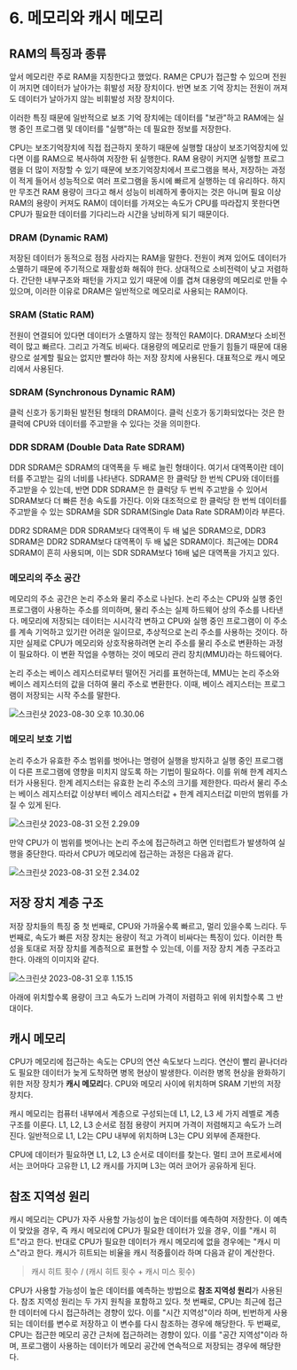 # 6. 메모리와 캐시 메모리

## RAM의 특징과 종류
앞서 메모리란 주로 RAM을 지칭한다고 했었다. RAM은 CPU가 접근할 수 있으며 전원이 꺼지면 데이터가 날아가는 휘발성 저장 장치이다. 반면 보조 기억 장치는 전원이 꺼져도 데이터가 날아가지 않는 비휘발성 저장 장치이다.

이러한 특징 때문에 일반적으로 보조 기억 장치에는 데이터를 "보관"하고 RAM에는 실행 중인 프로그램 및 데이터를 "실행"하는 데 필요한 정보를 저장한다.

CPU는 보조기억장치에 직접 접근하지 못하기 때문에 실행할 대상이 보조기억장치에 있다면 이를 RAM으로 복사하여 저장한 뒤 실행한다. RAM 용량이 커지면 실행할 프로그램을 더 많이 저장할 수 있기 때문에 보조기억장치에서 프로그램을 복사, 저장하는 과정이 적게 들어서 성능적으로 여러 프로그램을 동시에 빠르게 실행하는 데 유리하다. 하지만 무조건 RAM 용량이 크다고 해서 성능이 비례하게 좋아지는 것은 아니며 필요 이상 RAM의 용량이 커져도 RAM이 데이터를 가져오는 속도가 CPU를 따라잡지 못한다면 CPU가 필요한 데이터를 기다리느라 시간을 낭비하게 되기 때문이다.

### DRAM (Dynamic RAM)
저장된 데이터가 동적으로 점점 사라지는 RAM을 말한다. 전원이 켜져 있어도 데이터가 소멸하기 때문에 주기적으로 재활성화 해줘야 한다. 상대적으로 소비전력이 낮고 저렴하다. 간단한 내부구조와 패턴을 가지고 있기 때문에 이를 겹쳐 대용량의 메모리로 만들 수 있으며, 이러한 이유로 DRAM은 일반적으로 메모리로 사용되는 RAM이다.

### SRAM (Static RAM)
전원이 연결되어 있다면 데이터가 소멸하지 않는 정적인 RAM이다. DRAM보다 소비전력이 많고 빠르다. 그리고 가격도 비싸다. 대용량의 메모리로 만들기 힘들기 때문에 대용량으로 설계할 필요는 없지만 빨라야 하는 저장 장치에 사용된다. 대표적으로 캐시 메모리에서 사용된다.

### SDRAM (Synchronous Dynamic RAM)
클럭 신호가 동기화된 발전된 형태의 DRAM이다. 클럭 신호가 동기화되었다는 것은 한 클럭에 CPU와 데이터를 주고받을 수 있다는 것을 의미한다.

### DDR SDRAM (Double Data Rate SDRAM)
DDR SDRAM은 SDRAM의 대역폭을 두 배로 늘린 형태이다. 여기서 대역폭이란 데이터를 주고받는 길의 너비를 나타낸다. SDRAM은 한 클럭당 한 번씩 CPU와 데이터를 주고받을 수 있는데, 반면 DDR SDRAM은 한 클럭당 두 번씩 주고받을 수 있어서 SDRAM보다 더 빠른 전송 속도를 가진다. 이와 대조적으로 한 클럭당 한 번씩 데이터를 주고받을 수 있는 SDRAM을 SDR SDRAM(Single Data Rate SDRAM)이라 부른다.

DDR2 SDRAM은 DDR SDRAM보다 대역폭이 두 배 넓은 SDRAM으로, DDR3 SDRAM은 DDR2 SDRAM보다 대역폭이 두 배 넓은 SDRAM이다. 최근에는 DDR4 SDRAM이 흔히 사용되며, 이는 SDR SDRAM보다 16배 넓은 대역폭을 가지고 있다.

### 메모리의 주소 공간
메모리의 주소 공간은 논리 주소와 물리 주소로 나뉜다. 논리 주소는 CPU와 실행 중인 프로그램이 사용하는 주소를 의미하며, 물리 주소는 실제 하드웨어 상의 주소를 나타낸다. 메모리에 저장되는 데이터는 시시각각 변하고 CPU와 실행 중인 프로그램이 이 주소를 계속 기억하고 있기란 어려운 일이므로, 추상적으로 논리 주소를 사용하는 것이다. 하지만 실제로 CPU가 메모리와 상호작용하려면 논리 주소를 물리 주소로 변환하는 과정이 필요하다. 이 변환 작업을 수행하는 것이 메모리 관리 장치(MMU)라는 하드웨어다.

논리 주소는 베이스 레지스터로부터 떨어진 거리를 표현하는데, MMU는 논리 주소와 베이스 레지스터의 값을 더하여 물리 주소로 변환한다. 이때, 베이스 레지스터는 프로그램이 저장되는 시작 주소를 말한다.

![스크린샷 2023-08-30 오후 10.30.06](https://i.imgur.com/f987KyQ.png)

### 메모리 보호 기법
논리 주소가 유효한 주소 범위를 벗어나는 명령어 실행을 방지하고 실행 중인 프로그램이 다른 프로그램에 영향을 미치지 않도록 하는 기법이 필요하다. 이를 위해 한계 레지스터가 사용된다. 한계 레지스터는 유효한 논리 주소의 크기를 제한한다. 따라서 물리 주소는 베이스 레지스터값 이상부터 베이스 레지스터값 + 한계 레지스터값 미만의 범위를 가질 수 있게 된다.

![스크린샷 2023-08-31 오전 2.29.09](https://i.imgur.com/Jv9SEWU.png)

만약 CPU가 이 범위를 벗어나는 논리 주소에 접근하려고 하면 인터럽트가 발생하여 실행을 중단한다. 따라서 CPU가 메모리에 접근하는 과정은 다음과 같다.

![스크린샷 2023-08-31 오전 2.34.02](https://i.imgur.com/a205UsH.png)

## 저장 장치 계층 구조
저장 장치들의 특징 중 첫 번째로, CPU와 가까울수록 빠르고, 멀리 있을수록 느리다. 두 번째로, 속도가 빠른 저장 장치는 용량이 적고 가격이 비싸다는 특징이 있다. 이러한 특성을 토대로 저장 장치를 계층적으로 표현할 수 있는데, 이를 저장 장치 계층 구조라고 한다. 아래의 이미지와 같다.

![스크린샷 2023-08-31 오후 1.15.15](https://i.imgur.com/80Ki6Ja.png)

아래에 위치할수록 용량이 크고 속도가 느리며 가격이 저렴하고 위에 위치할수록 그 반대이다.

## 캐시 메모리
CPU가 메모리에 접근하는 속도는 CPU의 연산 속도보다 느리다. 연산이 빨리 끝나더라도 필요한 데이터가 늦게 도착하면 병목 현상이 발생한다. 이러한 병목 현상을 완화하기 위한 저장 장치가 **캐시 메모리**다. CPU와 메모리 사이에 위치하며 SRAM 기반의 저장 장치다.

캐시 메모리는 컴퓨터 내부에서 계층으로 구성되는데 L1, L2, L3 세 가지 레벨로 계층 구조를 이룬다. L1, L2, L3 순서로 점점 용량이 커지며 가격이 저렴해지고 속도가 느려진다. 일반적으로 L1, L2는 CPU 내부에 위치하며 L3는 CPU 외부에 존재한다.

CPU에 데이터가 필요하면 L1, L2, L3 순서로 데이터를 찾는다. 멀티 코어 프로세서에서는 코어마다 고유한 L1, L2 캐시를 가지며 L3는 여러 코어가 공유하게 된다.

## 참조 지역성 원리
캐시 메모리는 CPU가 자주 사용할 가능성이 높은 데이터를 예측하여 저장한다. 이 예측이 맞았을 경우, 즉 캐시 메모리에 CPU가 필요한 데이터가 있을 경우, 이를 "캐시 히트"라고 한다. 반대로 CPU가 필요한 데이터가 캐시 메모리에 없을 경우에는 "캐시 미스"라고 한다. 캐시가 히트되는 비율을 캐시 적중률이라 하며 다음과 같이 계산한다.
> 캐시 히트 횟수 / (캐시 히트 횟수 + 캐시 미스 횟수)

CPU가 사용할 가능성이 높은 데이터를 예측하는 방법으로 **참조 지역성 원리**가 사용된다. 참조 지역성 원리는 두 가지 원칙을 포함하고 있다. 첫 번째로, CPU는 최근에 접근한 데이터에 다시 접근하려는 경향이 있다. 이를 "시간 지역성"이라 하며, 빈번하게 사용되는 데이터를 변수로 저장하고 이 변수를 다시 참조하는 경우에 해당한다. 두 번째로, CPU는 접근한 메모리 공간 근처에 접근하려는 경향이 있다. 이를 "공간 지역성"이라 하며, 프로그램이 사용하는 데이터가 메모리 공간에 연속적으로 저장되는 경우에 해당한다.